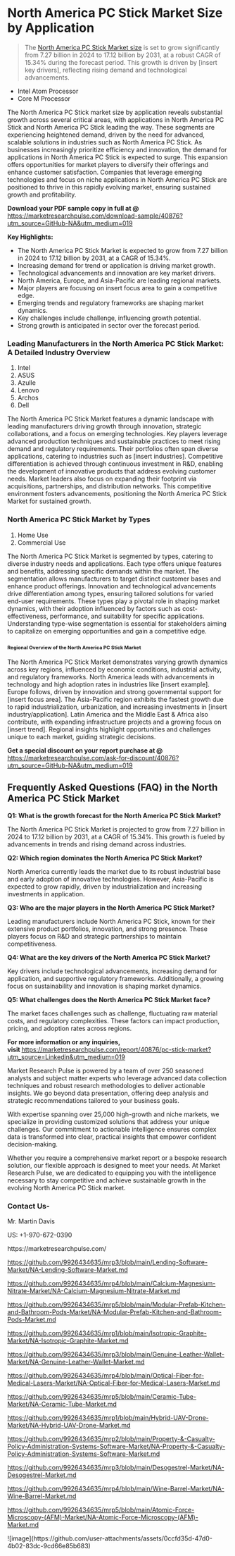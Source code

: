 <h1>North America PC Stick Market&nbsp;Size by Application</h1><blockquote><p>The <a href="https://marketresearchpulse.com/download-sample/40876?utm_source=GitHub-NA&amp;utm_medium=019">North America PC Stick Market size</a> is set to grow significantly from 7.27 billion in 2024 to 17.12 billion by 2031, at a robust CAGR of 15.34% during the forecast period. This growth is driven by [insert key drivers], reflecting rising demand and technological advancements.</p></blockquote><ul><li>Intel Atom Processor <li> Core M Processor</li></ul><p>The North America PC Stick market size by application reveals substantial growth across several critical areas, with applications in North America PC Stick and North America PC Stick leading the way. These segments are experiencing heightened demand, driven by the need for advanced, scalable solutions in industries such as North America PC Stick. As businesses increasingly prioritize efficiency and innovation, the demand for applications in North America PC Stick is expected to surge. This expansion offers opportunities for market players to diversify their offerings and enhance customer satisfaction. Companies that leverage emerging technologies and focus on niche applications in North America PC Stick are positioned to thrive in this rapidly evolving market, ensuring sustained growth and profitability.</p><p><strong>Download your PDF sample copy in full at @ </strong><a href="https://marketresearchpulse.com/download-sample/40876?utm_source=GitHub-NA&amp;utm_medium=019">https://marketresearchpulse.com/download-sample/40876?utm_source=GitHub-NA&amp;utm_medium=019</a></p><p><strong>Key Highlights: </strong></p><ul><li>The North America PC Stick Market is expected to grow from 7.27 billion in 2024 to 17.12 billion by 2031, at a CAGR of 15.34%.</li><li>Increasing demand for trend or application is driving market growth.</li><li>Technological advancements and innovation are key market drivers.</li><li>North America, Europe, and Asia-Pacific are leading regional markets.</li><li>Major players are focusing on insert focus area to gain a competitive edge.</li><li>Emerging trends and regulatory frameworks are shaping market dynamics.</li><li>Key challenges include challenge, influencing growth potential.</li><li>Strong growth is anticipated in sector over the forecast period.</li></ul><h3>Leading Manufacturers in the North America PC Stick Market: A Detailed Industry Overview</h3><ol><li>Intel</li><li>ASUS</li><li>Azulle</li><li>Lenovo</li><li>Archos</li><li>Dell</li></ol><div class="flex max-w-full flex-col flex-grow"><div class="min-h-8 text-message flex w-full flex-col items-end gap-2 whitespace-normal break-words [.text-message+&amp;]:mt-5" dir="auto" data-message-author-role="assistant" data-message-id="fd8432e4-4910-450d-b182-61b7bfb0a01f" data-message-model-slug="gpt-4o"><div class="flex w-full flex-col gap-1 empty:hidden first:pt-[3px]"><div class="markdown prose w-full break-words dark:prose-invert light"><p>The North America PC Stick Market features a dynamic landscape with leading manufacturers driving growth through innovation, strategic collaborations, and a focus on emerging technologies. Key players leverage advanced production techniques and sustainable practices to meet rising demand and regulatory requirements. Their portfolios often span diverse applications, catering to industries such as [insert industries]. Competitive differentiation is achieved through continuous investment in R&amp;D, enabling the development of innovative products that address evolving customer needs. Market leaders also focus on expanding their footprint via acquisitions, partnerships, and distribution networks. This competitive environment fosters advancements, positioning the North America PC Stick Market for sustained growth.</p></div></div></div></div><h3>North America PC Stick Market by Types</h3><ol><li>Home Use <li> Commercial Use</li></ol><div class="flex max-w-full flex-col flex-grow"><div class="min-h-8 text-message flex w-full flex-col items-end gap-2 whitespace-normal break-words [.text-message+&amp;]:mt-5" dir="auto" data-message-author-role="assistant" data-message-id="084470be-0bb7-4664-bddf-5156b4f41249" data-message-model-slug="gpt-4o-mini"><div class="flex w-full flex-col gap-1 empty:hidden first:pt-[3px]"><div class="markdown prose w-full break-words dark:prose-invert light"><p>The North America PC Stick Market is segmented by types, catering to diverse industry needs and applications. Each type offers unique features and benefits, addressing specific demands within the market. The segmentation allows manufacturers to target distinct customer bases and enhance product offerings. Innovation and technological advancements drive differentiation among types, ensuring tailored solutions for varied end-user requirements. These types play a pivotal role in shaping market dynamics, with their adoption influenced by factors such as cost-effectiveness, performance, and suitability for specific applications. Understanding type-wise segmentation is essential for stakeholders aiming to capitalize on emerging opportunities and gain a competitive edge.</p></div></div></div></div><h3><span style="font-size: 11px;">Regional Overview of the North America PC Stick Market</span></h3><div class="flex max-w-full flex-col flex-grow"><div class="min-h-8 text-message flex w-full flex-col items-end gap-2 whitespace-normal break-words [.text-message+&amp;]:mt-5" dir="auto" data-message-author-role="assistant" data-message-id="e9038762-ce64-4e30-91c9-9bd413514231" data-message-model-slug="gpt-4o-mini"><div class="flex w-full flex-col gap-1 empty:hidden first:pt-[3px]"><div class="markdown prose w-full break-words dark:prose-invert light"><p>The North America PC Stick Market demonstrates varying growth dynamics across key regions, influenced by economic conditions, industrial activity, and regulatory frameworks. North America leads with advancements in technology and high adoption rates in industries like [insert example]. Europe follows, driven by innovation and strong governmental support for [insert focus area]. The Asia-Pacific region exhibits the fastest growth due to rapid industrialization, urbanization, and increasing investments in [insert industry/application]. Latin America and the Middle East &amp; Africa also contribute, with expanding infrastructure projects and a growing focus on [insert trend]. Regional insights highlight opportunities and challenges unique to each market, guiding strategic decisions.</p></div></div></div></div><p><strong>Get a special discount on your report purchase at @ </strong><a href="https://marketresearchpulse.com/ask-for-discount/40876?utm_source=GitHub-NA&amp;utm_medium=019">https://marketresearchpulse.com/ask-for-discount/40876?utm_source=GitHub-NA&amp;utm_medium=019</a></p><h2>Frequently Asked Questions (FAQ) in the North America PC Stick Market</h2><p><strong>Q1: What is the growth forecast for the North America PC Stick Market?</strong></p><p>The North America PC Stick Market is projected to grow from 7.27 billion in 2024 to 17.12 billion by 2031, at a CAGR of 15.34%. This growth is fueled by advancements in trends and rising demand across industries.</p><p><strong>Q2: Which region dominates the North America PC Stick Market?</strong></p><p>North America currently leads the market due to its robust industrial base and early adoption of innovative technologies. However, Asia-Pacific is expected to grow rapidly, driven by industrialization and increasing investments in application.</p><p><strong>Q3: Who are the major players in the North America PC Stick Market?</strong></p><p>Leading manufacturers include North America PC Stick, known for their extensive product portfolios, innovation, and strong presence. These players focus on R&amp;D and strategic partnerships to maintain competitiveness.</p><p><strong>Q4: What are the key drivers of the North America PC Stick Market?</strong></p><p>Key drivers include technological advancements, increasing demand for application, and supportive regulatory frameworks. Additionally, a growing focus on sustainability and innovation is shaping market dynamics.</p><p><strong>Q5: What challenges does the North America PC Stick Market face?</strong></p><p>The market faces challenges such as challenge, fluctuating raw material costs, and regulatory complexities. These factors can impact production, pricing, and adoption rates across regions.</p><p><strong>For more information or any inquiries, visit&nbsp;</strong><a href="https://marketresearchpulse.com/report/40876/pc-stick-market?utm_source=Linkedin&utm_medium=019">https://marketresearchpulse.com/report/40876/pc-stick-market?utm_source=Linkedin&utm_medium=019</a></p><p>Market Research Pulse is powered by a team of over 250 seasoned analysts and subject matter experts who leverage advanced data collection techniques and robust research methodologies to deliver actionable insights. We go beyond data presentation, offering deep analysis and strategic recommendations tailored to your business goals.</p><p>With expertise spanning over 25,000 high-growth and niche markets, we specialize in providing customized solutions that address your unique challenges. Our commitment to actionable intelligence ensures complex data is transformed into clear, practical insights that empower confident decision-making.</p><p>Whether you require a comprehensive market report or a bespoke research solution, our flexible approach is designed to meet your needs. At Market Research Pulse, we are dedicated to equipping you with the intelligence necessary to stay competitive and achieve sustainable growth in the evolving North America PC Stick market.</p><h3><strong>Contact Us-</strong></h3><p>Mr. Martin Davis</p><p>US: +1-970-672-0390</p><p>https://marketresearchpulse.com/</p><p><a href="https://github.com/9926434635/mrp3/blob/main/Lending-Software-Market/NA-Lending-Software-Market.md">https://github.com/9926434635/mrp3/blob/main/Lending-Software-Market/NA-Lending-Software-Market.md</a></p><p><a href="https://github.com/9926434635/mrp4/blob/main/Calcium-Magnesium-Nitrate-Market/NA-Calcium-Magnesium-Nitrate-Market.md">https://github.com/9926434635/mrp4/blob/main/Calcium-Magnesium-Nitrate-Market/NA-Calcium-Magnesium-Nitrate-Market.md</a></p><p><a href="https://github.com/9926434635/mrp5/blob/main/Modular-Prefab-Kitchen-and-Bathroom-Pods-Market/NA-Modular-Prefab-Kitchen-and-Bathroom-Pods-Market.md">https://github.com/9926434635/mrp5/blob/main/Modular-Prefab-Kitchen-and-Bathroom-Pods-Market/NA-Modular-Prefab-Kitchen-and-Bathroom-Pods-Market.md</a></p><p><a href="https://github.com/9926434635/mrp1/blob/main/Isotropic-Graphite-Market/NA-Isotropic-Graphite-Market.md">https://github.com/9926434635/mrp1/blob/main/Isotropic-Graphite-Market/NA-Isotropic-Graphite-Market.md</a></p><p><a href="https://github.com/9926434635/mrp3/blob/main/Genuine-Leather-Wallet-Market/NA-Genuine-Leather-Wallet-Market.md">https://github.com/9926434635/mrp3/blob/main/Genuine-Leather-Wallet-Market/NA-Genuine-Leather-Wallet-Market.md</a></p><p><a href="https://github.com/9926434635/mrp4/blob/main/Optical-Fiber-for-Medical-Lasers-Market/NA-Optical-Fiber-for-Medical-Lasers-Market.md">https://github.com/9926434635/mrp4/blob/main/Optical-Fiber-for-Medical-Lasers-Market/NA-Optical-Fiber-for-Medical-Lasers-Market.md</a></p><p><a href="https://github.com/9926434635/mrp5/blob/main/Ceramic-Tube-Market/NA-Ceramic-Tube-Market.md">https://github.com/9926434635/mrp5/blob/main/Ceramic-Tube-Market/NA-Ceramic-Tube-Market.md</a></p><p><a href="https://github.com/9926434635/mrp1/blob/main/Hybrid-UAV-Drone-Market/NA-Hybrid-UAV-Drone-Market.md">https://github.com/9926434635/mrp1/blob/main/Hybrid-UAV-Drone-Market/NA-Hybrid-UAV-Drone-Market.md</a></p><p><a href="https://github.com/9926434635/mrp2/blob/main/Property-&-Casualty-Policy-Administration-Systems-Software-Market/NA-Property-&-Casualty-Policy-Administration-Systems-Software-Market.md">https://github.com/9926434635/mrp2/blob/main/Property-&-Casualty-Policy-Administration-Systems-Software-Market/NA-Property-&-Casualty-Policy-Administration-Systems-Software-Market.md</a></p><p><a href="https://github.com/9926434635/mrp3/blob/main/Desogestrel-Market/NA-Desogestrel-Market.md">https://github.com/9926434635/mrp3/blob/main/Desogestrel-Market/NA-Desogestrel-Market.md</a></p><p><a href="https://github.com/9926434635/mrp4/blob/main/Wine-Barrel-Market/NA-Wine-Barrel-Market.md">https://github.com/9926434635/mrp4/blob/main/Wine-Barrel-Market/NA-Wine-Barrel-Market.md</a></p><p><a href="https://github.com/9926434635/mrp5/blob/main/Atomic-Force-Microscopy-(AFM)-Market/NA-Atomic-Force-Microscopy-(AFM)-Market.md">https://github.com/9926434635/mrp5/blob/main/Atomic-Force-Microscopy-(AFM)-Market/NA-Atomic-Force-Microscopy-(AFM)-Market.md</a></p>
![image](https://github.com/user-attachments/assets/0ccfd35d-47d0-4b02-83dc-9cd66e85b683)
